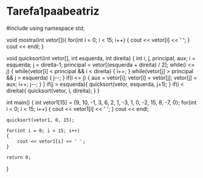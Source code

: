# Tarefa1paabeatriz
#include <iostream>
using namespace std;

void mostra(int vetor[]){
    for(int i = 0; i < 15; i++)
	{
		cout << vetor[i] << ' ';
	}
	cout << endl;
}

void quicksort(int vetor[], int esquerda, int direita)
{
	int i, j, principal, aux;
	i = esquerda;
	j = direita-1;
	principal = vetor[(esquerda + direita) / 2];
	while(i <= j)
	{
		while(vetor[i] < principal && i < direita)
		{
			i++;
		}
		while(vetor[j] > principal && j > esquerda)
		{
			j--;
		}
		if(i <= j)
		{
			aux = vetor[i];
			vetor[i] = vetor[j];
			vetor[j] = aux;
			i++;
			j--;
		}
	}
	if(j > esquerda){
        quicksort(vetor, esquerda, j+1);
	}
	if(i < direita){
	    quicksort(vetor, i, direita);
	}
}

int main()
{
	int vetor1[15] = {9, 10, -1, 3, 6, 2, 1, -3, 1, 0, -2, 15, 8, -7, 0};
	for(int i = 0; i < 15; i++)
	{
		cout << vetor1[i] << ' ';
	}
    cout << endl;

	quicksort(vetor1, 0, 15);

	for(int i = 0; i < 15; i++)
	{
		cout << vetor1[i] << ' ';
	}

	return 0;
}
